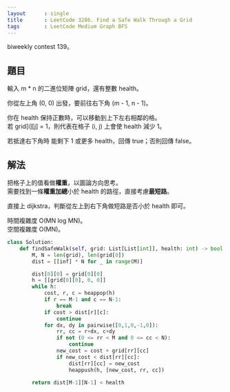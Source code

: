 ```yaml
---
layout      : single
title       : LeetCode 3286. Find a Safe Walk Through a Grid
tags        : LeetCode Medium Graph BFS
---
```

biweekly contest 139。  

## 題目

輸入 m \* n 的二進位矩陣 grid，還有整數 health。  

你從左上角 (0, 0) 出發，要前往右下角 (m - 1, n - 1)。  

你在 health 保持正數時，可以移動到上下左右相鄰的格。  
若 grid[i][j] = 1，則代表在格子 (i, j) 上會使 health 減少 1。  

若抵達右下角時 能剩下 1 或更多 health，回傳 true；否則回傳 false。  

## 解法

把格子上的值看做**權重**，以圖論方向思考。  
需要找到一條**權重加總**小於 health 的路徑，直接考慮**最短路**。  

直接上 dijkstra，判斷從左上到右下角做短路是否小於 health 即可。  

時間複雜度 O(MN log MN)。  
空間複雜度 O(MN)。  

```python
class Solution:
    def findSafeWalk(self, grid: List[List[int]], health: int) -> bool:
        M, N = len(grid), len(grid[0])
        dist = [[inf] * N for _ in range(M)]

        dist[0][0] = grid[0][0]
        h = [[grid[0][0], 0, 0]]
        while h:
            cost, r, c = heappop(h)
            if r == M-1 and c == N-1:
                break
            if cost > dist[r][c]:
                continue
            for dx, dy in pairwise([0,1,0,-1,0]):
                rr, cc = r+dx, c+dy
                if not (0 <= rr < M and 0 <= cc < N):
                    continue
                new_cost = cost + grid[rr][cc]
                if new_cost < dist[rr][cc]:
                    dist[rr][cc] = new_cost
                    heappush(h, [new_cost, rr, cc])

        return dist[M-1][N-1] < health
```
